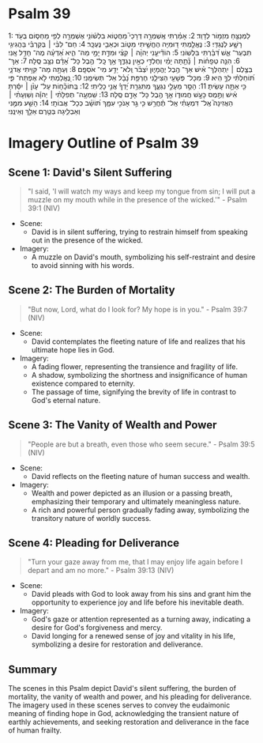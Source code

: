 # Psalm 39
1: לַמְנַצֵּ֥חַ מִזְמ֥וֹר לְדָוִֽד׃
2: אָמַ֗רְתִּי אֶֽשְׁמְרָ֣ה דְרָכַי֮ מֵחֲט֪וֹא בִלְשׁ֫וֹנִ֥י אֶשְׁמְרָ֥ה לְפִ֥י מַחְס֑וֹם בְּעֹ֖ד רָשָׁ֣ע לְנֶגְדִּֽי׃
3: נֶאֱלַ֣מְתִּי ד֭וּמִיָּה הֶחֱשֵׁ֣יתִי מִטּ֑וֹב וּכְאֵבִ֥י נֶעְכָּֽר׃
4: חַם־ לִבִּ֨י ׀ בְּקִרְבִּ֗י בַּהֲגִיגִ֥י תִבְעַר־ אֵ֑שׁ דִּ֝בַּ֗רְתִּי בִּלְשֽׁוֹנִי׃
5: הוֹדִ֘יעֵ֤נִי יְהוָ֨ה ׀ קִצִּ֗י וּמִדַּ֣ת יָמַ֣י מַה־ הִ֑יא אֵ֝דְעָ֗ה מֶה־ חָדֵ֥ל אָֽנִי׃
6: הִנֵּ֤ה טְפָח֨וֹת ׀ נָ֘תַ֤תָּה יָמַ֗י וְחֶלְדִּ֣י כְאַ֣יִן נֶגְדֶּ֑ךָ אַ֥ךְ כָּֽל־ הֶ֥בֶל כָּל־ אָ֝דָ֗ם נִצָּ֥ב סֶֽלָה׃
7: אַךְ־ בְּצֶ֤לֶם ׀ יִֽתְהַלֶּךְ־ אִ֗ישׁ אַךְ־ הֶ֥בֶל יֶהֱמָי֑וּן יִ֝צְבֹּ֗ר וְֽלֹא־ יֵדַ֥ע מִי־ אֹסְפָֽם׃
8: וְעַתָּ֣ה מַה־ קִּוִּ֣יתִי אֲדֹנָ֑י תּ֝וֹחַלְתִּ֗י לְךָ֣ הִֽיא׃
9: מִכָּל־ פְּשָׁעַ֥י הַצִּילֵ֑נִי חֶרְפַּ֥ת נָ֝בָ֗ל אַל־ תְּשִׂימֵֽנִי׃
10: נֶ֭אֱלַמְתִּי לֹ֣א אֶפְתַּח־ פִּ֑י כִּ֖י אַתָּ֣ה עָשִֽׂיתָ׃
11: הָסֵ֣ר מֵעָלַ֣י נִגְעֶ֑ךָ מִתִּגְרַ֥ת יָ֝דְךָ֗ אֲנִ֣י כָלִֽיתִי׃
12: בְּֽתוֹכָ֘ח֤וֹת עַל־ עָוֺ֨ן ׀ יִסַּ֬רְתָּ אִ֗ישׁ וַתֶּ֣מֶס כָּעָ֣שׁ חֲמוּד֑וֹ אַ֤ךְ הֶ֖בֶל כָּל־ אָדָ֣ם סֶֽלָה׃
13: שִֽׁמְעָ֥ה־ תְפִלָּתִ֨י ׀ יְהוָ֡ה וְשַׁוְעָתִ֨י ׀ הַאֲזִינָה֮ אֶֽל־ דִּמְעָתִ֗י אַֽל־ תֶּ֫חֱרַ֥שׁ כִּ֤י גֵ֣ר אָנֹכִ֣י עִמָּ֑ךְ תּ֝וֹשָׁ֗ב כְּכָל־ אֲבוֹתָֽי׃
14: הָשַׁ֣ע מִמֶּ֣נִּי וְאַבְלִ֑יגָה בְּטֶ֖רֶם אֵלֵ֣ךְ וְאֵינֶֽנִּי׃

# Imagery Outline of Psalm 39

## Scene 1: David's Silent Suffering

> "I said, 'I will watch my ways and keep my tongue from sin; I will put a muzzle on my mouth while in the presence of the wicked.'" - Psalm 39:1 (NIV)

- Scene:
  - David is in silent suffering, trying to restrain himself from speaking out in the presence of the wicked.
- Imagery:
  - A muzzle on David's mouth, symbolizing his self-restraint and desire to avoid sinning with his words.

## Scene 2: The Burden of Mortality

> "But now, Lord, what do I look for? My hope is in you." - Psalm 39:7 (NIV)

- Scene:
  - David contemplates the fleeting nature of life and realizes that his ultimate hope lies in God.
- Imagery:
  - A fading flower, representing the transience and fragility of life.
  - A shadow, symbolizing the shortness and insignificance of human existence compared to eternity.
  - The passage of time, signifying the brevity of life in contrast to God's eternal nature.

## Scene 3: The Vanity of Wealth and Power

> "People are but a breath, even those who seem secure." - Psalm 39:5 (NIV)

- Scene:
  - David reflects on the fleeting nature of human success and wealth.
- Imagery:
  - Wealth and power depicted as an illusion or a passing breath, emphasizing their temporary and ultimately meaningless nature.
  - A rich and powerful person gradually fading away, symbolizing the transitory nature of worldly success.

## Scene 4: Pleading for Deliverance

> "Turn your gaze away from me, that I may enjoy life again before I depart and am no more." - Psalm 39:13 (NIV)

- Scene:
  - David pleads with God to look away from his sins and grant him the opportunity to experience joy and life before his inevitable death.
- Imagery:
  - God's gaze or attention represented as a turning away, indicating a desire for God's forgiveness and mercy.
  - David longing for a renewed sense of joy and vitality in his life, symbolizing a desire for restoration and deliverance.

## Summary

The scenes in this Psalm depict David's silent suffering, the burden of mortality, the vanity of wealth and power, and his pleading for deliverance. The imagery used in these scenes serves to convey the eudaimonic meaning of finding hope in God, acknowledging the transient nature of earthly achievements, and seeking restoration and deliverance in the face of human frailty.